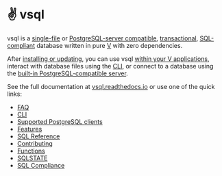 ✌️ vsql
======

vsql is a [single-file](https://vsql.readthedocs.io/en/latest/cli.html) or
[PostgreSQL-server compatible](https://vsql.readthedocs.io/en/latest/server.html),
[transactional](https://vsql.readthedocs.io/en/latest/transaction.html),
[SQL-compliant](https://vsql.readthedocs.io/en/latest/sql-compliance.html)
database written in pure [V](https://vlang.io) with zero dependencies.

After
[installing or updating](https://vsql.readthedocs.io/en/latest/install.html),
you can use vsql
[within your V applications](https://vsql.readthedocs.io/en/latest/v-module.html),
interact with database files using the
[CLI](https://vsql.readthedocs.io/en/latest/cli.html), or connect to a database
using the
[built-in PostgreSQL-compatible server](https://vsql.readthedocs.io/en/latest/server.html).

See the full documentation at [vsql.readthedocs.io](https://vsql.readthedocs.io/)
or use one of the quick links:

- [FAQ](https://vsql.readthedocs.io/en/latest/faq.html)
- [CLI](https://vsql.readthedocs.io/en/latest/cli.html)
- [Supported PostgreSQL clients](https://vsql.readthedocs.io/en/latest/supported-clients.html)
- [Features](https://vsql.readthedocs.io/en/latest/features.html)
- [SQL Reference](https://vsql.readthedocs.io/en/latest/features.html)
- [Contributing](https://vsql.readthedocs.io/en/latest/contributing.html)
- [Functions](https://vsql.readthedocs.io/en/latest/functions.html)
- [SQLSTATE](https://vsql.readthedocs.io/en/latest/sqlstate.html)
- [SQL Compliance](https://vsql.readthedocs.io/en/latest/sql-compliance.html)
